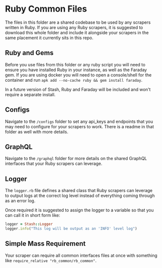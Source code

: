 # Ruby Common Files

The files in this folder are a shared codebase to be used by any scrapers written in Ruby. If you are using any Ruby scrapers, it is suggested to download this whole folder and include it alongside your scrapers in the same placement it currently sits in this repo.

## Ruby and Gems

Before you use files from this folder or any ruby script you will need to ensure you have installed Ruby in your instance, as well as the Faraday gem. If you are using docker you will need to open a console/shell for the container and run `apk add --no-cache ruby && gem install faraday`.

In a future version of Stash, Ruby and Faraday will be included and won't require a separate install.

## Configs

Navigate to the `/configs` folder to set any api_keys and endpoints that you may need to configure for your scrapers to work. There is a readme in that folder as well with more details.

## GraphQL

Navigate to the `/graphql` folder for more details on the shared GraphQL interfaces that your Ruby scrapers can leverage.

## Logger

The `logger.rb` file defines a shared class that Ruby scrapers can leverage to output logs at the correct log level instead of everything coming through as an error log.

Once required it is suggested to assign the logger to a variable so that you can call it in short form like:

```Ruby
logger = Stash::Logger
logger.info("This log will be output as an 'INFO' level log")
```

## Simple Mass Requirement

Your scraper can require all common interfaces files at once with something like `require_relative "rb_common/rb_common"`.
